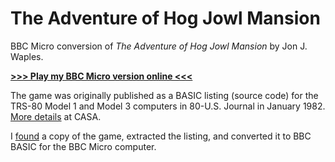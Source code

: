 # The Adventure of Hog Jowl Mansion

BBC Micro conversion of *The Adventure of Hog Jowl Mansion* by Jon J. Waples.

[**>>> Play my BBC Micro version online <<<**](http://bbcmicro.co.uk//jsbeeb/play.php?autoboot&disc=https://raw.githubusercontent.com/ahope1/hog-jowl-mansion/main/hogjowl.ssd)

The game was originally published as a BASIC listing (source code) for the TRS-80 Model 1 and Model 3 computers in 80-U.S. Journal in January 1982. [More details](http://www.solutionarchive.com/game/id%2C7098/Adventure+of+Hog+Jowl+Mansion%2C+The.html) at CASA.

I [found](https://www.planetemu.net/roms/tandy-radio-shack-trs-80-model-1?page=H) a copy of the game, extracted the listing, and converted it to BBC BASIC for the BBC Micro computer.
